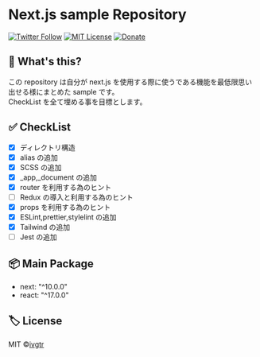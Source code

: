 # Next.js sample Repository

[![Twitter Follow](https://img.shields.io/twitter/follow/mawaru_hana?style=social)](https://twitter.com/mawaru_hana) [![MIT License](http://img.shields.io/badge/license-MIT-blue.svg?style=flat)](LICENSE) [![Donate](https://img.shields.io/badge/%EF%BC%84-support-green.svg?style=flat-square)](https://www.buymeacoffee.com/ivgtr)

## :thinking: What's this?

この repository は自分が next.js を使用する際に使うである機能を最低限思い出せる様にまとめた sample です。  
CheckList を全て埋める事を目標とします。

## :white_check_mark: CheckList

- [x] ディレクトリ構造
- [x] alias の追加
- [x] SCSS の追加
- [x] \_app,\_document の追加
- [x] router を利用する為のヒント
- [ ] Redux の導入と利用する為のヒント
- [x] props を利用する為のヒント
- [x] ESLint,prettier,stylelint の追加
- [x] Tailwind の追加
- [ ] Jest の追加

## :package: Main Package

- next: "^10.0.0"
- react: "^17.0.0"

## :label: License

MIT ©[ivgtr](https://github.com/ivgtr)
